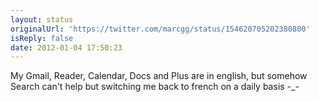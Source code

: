 ```yaml
---
layout: status
originalUrl: 'https://twitter.com/marcgg/status/154620705202380800'
isReply: false
date: 2012-01-04 17:50:23
---
```


My Gmail, Reader, Calendar, Docs and Plus are in english, but somehow Search can't help but switching me back to french on a daily basis -_-
